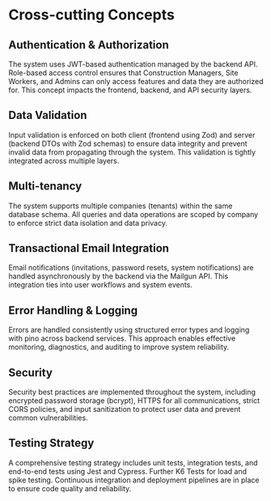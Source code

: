 # Cross-cutting Concepts

## Authentication & Authorization

The system uses JWT-based authentication managed by the backend API. Role-based access control ensures that Construction Managers, Site Workers, and Admins can only access features and data they are authorized for. This concept impacts the frontend, backend, and API security layers.

## Data Validation
Input validation is enforced on both client (frontend using Zod) and server (backend DTOs with Zod schemas) to ensure data integrity and prevent invalid data from propagating through the system. This validation is tightly integrated across multiple layers.

## Multi-tenancy

The system supports multiple companies (tenants) within the same database schema. All queries and data operations are scoped by company to enforce strict data isolation and data privacy.

## Transactional Email Integration

Email notifications (invitations, password resets, system notifications) are handled asynchronously by the backend via the Mailgun API. This integration ties into user workflows and system events.

## Error Handling & Logging

Errors are handled consistently using structured error types and logging with pino across backend services. This approach enables effective monitoring, diagnostics, and auditing to improve system reliability.

## Security

Security best practices are implemented throughout the system, including encrypted password storage (bcrypt), HTTPS for all communications, strict CORS policies, and input sanitization to protect user data and prevent common vulnerabilities.

## Testing Strategy

A comprehensive testing strategy includes unit tests, integration tests, and end-to-end tests using Jest and Cypress. Further K6 Tests for load and spike testing. Continuous integration and deployment pipelines are in place to ensure code quality and reliability.
